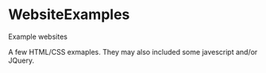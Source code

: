# WebsiteExamples
Example websites

A few HTML/CSS exmaples.  They may also included some javescript and/or JQuery.
